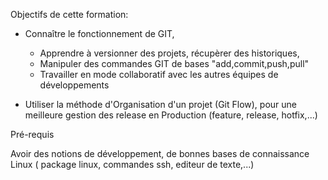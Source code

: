 
Objectifs de cette formation:

 - Connaître le fonctionnement de GIT, 
     * Apprendre à versionner des projets, récupèrer des historiques,
     * Manipuler des commandes GIT de bases "add,commit,push,pull"
     * Travailler en mode collaboratif avec les autres équipes de développements


- Utiliser la méthode d'Organisation d'un projet (Git Flow), pour une meilleure gestion des release en Production (feature, release, hotfix,...)

  
Pré-requis

Avoir des notions de développement, de bonnes bases de connaissance Linux ( package linux, commandes ssh, editeur de texte,...)

